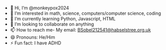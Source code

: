 - 👋 Hi, I’m @monkeypox2024
- 👀 I’m interested in math, science, computers/computer science, coding
- 🌱 I’m currently learning Python, Javascript, HTML
- 💞️ I’m looking to collaborate on anything 
- 📫 How to reach me- My email: BSobel212541@habselstree.org.uk
- 😄 Pronouns: He/Him
- ⚡ Fun fact: I have ADHD

<!---
monkeypox2024/monkeypox2024 is a ✨ special ✨ repository because its `README.md` (this file) appears on your GitHub profile.
You can click the Preview link to take a look at your changes.
--->
